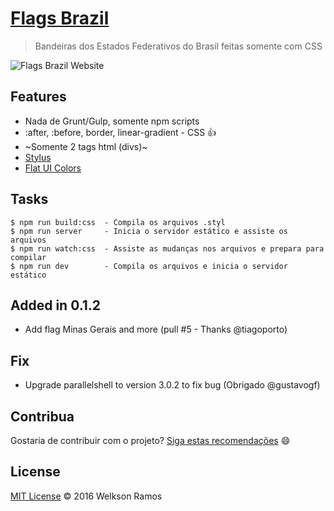# [Flags Brazil](http://welksonramos.github.io/flags-brazil/)
> Bandeiras dos Estados Federativos do Brasil feitas somente com CSS

![Flags Brazil Website](flags-brazil-website.jpg)

## Features
* Nada de Grunt/Gulp, somente npm scripts
* :after, :before, border, linear-gradient - CSS :+1:
* ~Somente 2 tags html (divs)~
* [Stylus](http://stylus-lang.com/)
* [Flat UI Colors](https://flatuicolors.com/)

## Tasks
```
$ npm run build:css  - Compila os arquivos .styl
$ npm run server     - Inicia o servidor estático e assiste os arquivos
$ npm run watch:css  - Assiste as mudanças nos arquivos e prepara para compilar
$ npm run dev        - Compila os arquivos e inicia o servidor estático
```
## Added in 0.1.2
* Add flag Minas Gerais and more (pull #5 - Thanks @tiagoporto)

## Fix
* Upgrade parallelshell to version 3.0.2 to fix bug (Obrigado @gustavogf)

## Contribua
Gostaria de contribuir com o projeto? [Siga estas recomendações](CONTRIBUTING.md) :smile:

## License
[MIT License](LICENSE) &copy; 2016 Welkson Ramos
